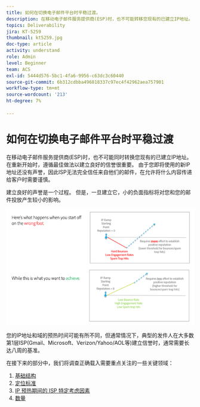 ```yaml
---
title: 如何在切换电子邮件平台时平稳过渡。
description: 在移动电子邮件服务提供商(ESP)时，也不可能转移您现有的已建立IP地址。 在重新开始时，遵循最佳做法以建立良好的信誉很重要。
topics: Deliverability
jira: KT-5259
thumbnail: kt5259.jpg
doc-type: article
activity: understand
role: Admin
level: Beginner
team: ACS
exl-id: 5444d576-5bc1-4fa6-9956-c63dc3c60440
source-git-commit: 6b312cdbba496818337c97ec4f42962aea757901
workflow-type: tm+mt
source-wordcount: '213'
ht-degree: 7%

---
```


# 如何在切换电子邮件平台时平稳过渡

在移动电子邮件服务提供商(ESP)时，也不可能同时转换您现有的已建立IP地址。 在重新开始时，遵循最佳做法以建立良好的信誉很重要。 由于您即将使用的新IP地址还没有声誉，因此ISP无法完全信任来自他们的邮件，在允许将什么内容传递给客户时需要谨慎。

建立良好的声誉是一个过程。 但是，一旦建立它，小的负面指标将对您和您的邮件投放产生较小的影响。

![过渡流程](../assets/transition-process.png)

您的IP地址和域的预热时间可能有所不同，但通常情况下，典型的发件人在大多数第1层ISP(Gmail、Microsoft、Verizon/Yahoo/AOL等)建立信誉时，通常需要长达八周的基准。

在接下来的部分中，我们将调查正确载入需要重点关注的一些关键领域：

1. [基础结构](/help/transition-process/infrastructure.md)
2. [定位标准](/help/transition-process/targeting-criteria.md)
3. [IP 预热期间的 ISP 特定考虑因素](/help/transition-process/isp-specific-considerations-during-ip-warming.md)
4. [数量](/help/transition-process/volume.md)

